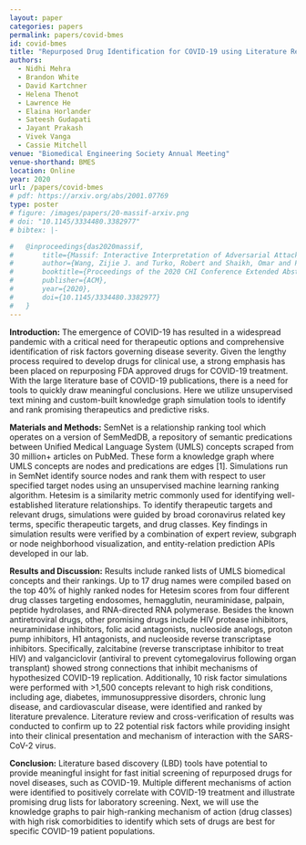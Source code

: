 ```yaml
---
layout: paper
categories: papers
permalink: papers/covid-bmes
id: covid-bmes
title: "Repurposed Drug Identification for COVID-19 using Literature Relationships and Knowledge Graphs"
authors:
  - Nidhi Mehra
  - Brandon White
  - David Kartchner
  - Helena Thenot
  - Lawrence He
  - Elaina Horlander
  - Sateesh Gudapati
  - Jayant Prakash
  - Vivek Vanga
  - Cassie Mitchell
venue: "Biomedical Engineering Society Annual Meeting"
venue-shorthand: BMES
location: Online
year: 2020
url: /papers/covid-bmes
# pdf: https://arxiv.org/abs/2001.07769
type: poster
# figure: /images/papers/20-massif-arxiv.png
# doi: "10.1145/3334480.3382977"
# bibtex: |-

#   @inproceedings{das2020massif,
#       title={Massif: Interactive Interpretation of Adversarial Attacks on Deep Learning},
#       author={Wang, Zijie J. and Turko, Robert and Shaikh, Omar and Park, Haekyu and Das, Nilaksh and Hohman, Fred and Kahng, Minsuk and Chau, Duen Horng (Polo)},
#       booktitle={Proceedings of the 2020 CHI Conference Extended Abstracts on Human Factors in Computing Systems},
#       publisher={ACM},
#       year={2020},
#       doi={10.1145/3334480.3382977}
#   }
---
```


**Introduction:** The emergence of COVID-19 has resulted in a widespread pandemic with a critical need for
therapeutic options and comprehensive identification of risk factors governing disease severity. Given the lengthy
process required to develop drugs for clinical use, a strong emphasis has been placed on repurposing FDA
approved drugs for COVID-19 treatment. With the large literature base of COVID-19 publications, there is a need
for tools to quickly draw meaningful conclusions. Here we utilize unsupervised text mining and custom-built
knowledge graph simulation tools to identify and rank promising therapeutics and predictive risks.

**Materials and Methods:** SemNet is a relationship ranking tool which operates on a version of SemMedDB, a
repository of semantic predications between Unified Medical Language System (UMLS) concepts scraped from
30 million+ articles on PubMed. These form a knowledge graph where UMLS concepts are nodes and
predications are edges [1]. Simulations run in SemNet identify source nodes and rank them with respect to user
specified target nodes using an unsupervised machine learning ranking algorithm. Hetesim is a similarity metric
commonly used for identifying well-established literature relationships. To identify therapeutic targets and
relevant drugs, simulations were guided by broad coronavirus related key terms, specific therapeutic targets, and
drug classes. Key findings in simulation results were verified by a combination of expert review, subgraph or
node neighborhood visualization, and entity-relation prediction APIs developed in our lab.

**Results and Discussion:** Results include ranked lists of UMLS biomedical concepts and their rankings. Up to 17
drug names were compiled based on the top 40% of highly ranked nodes for Hetesim scores from four different
drug classes targeting endosomes, hemagglutin, neuraminidase, palpain, peptide hydrolases, and RNA-directed
RNA polymerase. Besides the known antiretroviral drugs, other promising drugs include HIV protease inhibitors,
neuraminidase inhibitors, folic acid antagonists, nucleoside analogs, proton pump inhibitors, H1 antagonists, and
nucleoside reverse transcriptase inhibitors. Specifically, zalcitabine (reverse transcriptase inhibitor to treat HIV)
and valganciclovir (antiviral to prevent cytomegalovirus following organ transplant) showed strong connections
that inhibit mechanisms of hypothesized COVID-19 replication. Additionally, 10 risk factor simulations were
performed with >1,500 concepts relevant to high risk conditions, including age, diabetes, immunosuppressive
disorders, chronic lung disease, and cardiovascular disease, were identified and ranked by literature prevalence.
Literature review and cross-verification of results was conducted to confirm up to 22 potential risk factors while
providing insight into their clinical presentation and mechanism of interaction with the SARS-CoV-2 virus.

**Conclusion:** Literature based discovery (LBD) tools have potential to provide meaningful insight for fast initial
screening of repurposed drugs for novel diseases, such as COVID-19. Multiple different mechanisms of action
were identified to positively correlate with COVID-19 treatment and illustrate promising drug lists for laboratory
screening. Next, we will use the knowledge graphs to pair high-ranking mechanism of action (drug classes) with
high risk comorbidities to identify which sets of drugs are best for specific COVID-19 patient populations.